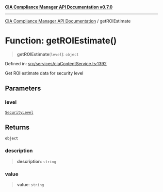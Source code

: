 [**CIA Compliance Manager API Documentation v0.7.0**](../README.md)

***

[CIA Compliance Manager API Documentation](../globals.md) / getROIEstimate

# Function: getROIEstimate()

> **getROIEstimate**(`level`): `object`

Defined in: [src/services/ciaContentService.ts:1392](https://github.com/Hack23/cia-compliance-manager/blob/main/src/services/ciaContentService.ts#L1392)

Get ROI estimate data for security level

## Parameters

### level

[`SecurityLevel`](../type-aliases/SecurityLevel.md)

## Returns

`object`

### description

> **description**: `string`

### value

> **value**: `string`
